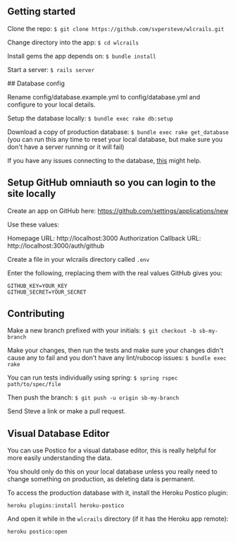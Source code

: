 ## Getting started

Clone the repo:
`$ git clone https://github.com/svpersteve/wlcrails.git`

Change directory into the app:
`$ cd wlcrails`

Install gems the app depends on:
`$ bundle install`

Start a server:
`$ rails server`

## Database config

Rename config/database.example.yml to config/database.yml and configure to your local details.

Setup the database locally:
`$ bundle exec rake db:setup`

Download a copy of production database:
`$ bundle exec rake get_database`
(you can run this any time to reset your local database, but make sure you don't have a server running or it will fail)

If you have any issues connecting to the database, [this](http://stackoverflow.com/questions/26447736/unable-to-connect-to-postgresql-database-after-upgrading-to-yosemite-10-10/26458194#26458194) might help.

## Setup GitHub omniauth so you can login to the site locally

Create an app on GitHub here: https://github.com/settings/applications/new

Use these values:

Homepage URL:  http://localhost:3000
Authorization Callback URL:  http://localhost:3000/auth/github

Create a file in your wlcrails directory called `.env`

Enter the following, rreplacing them with the real values GitHub gives you:

```
GITHUB_KEY=YOUR_KEY
GITHUB_SECRET=YOUR_SECRET
```

## Contributing

Make a new branch prefixed with your initials:
`$ git checkout -b sb-my-branch`

Make your changes, then run the tests and make sure your changes didn't cause any to fail and you don't have any lint/rubocop issues:
`$ bundle exec rake`

You can run tests individually using spring:
`$ spring rspec path/to/spec/file`

Then push the branch:
`$ git push -u origin sb-my-branch`

Send Steve a link or make a pull request.

## Visual Database Editor

You can use Postico for a visual database editor, this is really helpful for more easily understanding the data.

You should only do this on your local database unless you really need to change something on production, as deleting data is permanent.

To access the production database with it, install the Heroku Postico plugin:

`heroku plugins:install heroku-postico`

And open it while in the `wlcrails` directory (if it has the Heroku app remote):

`heroku postico:open`
